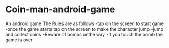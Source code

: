 # Coin-man-android-game
An android game
The Rules are as follows
-tap on the screen to start game
-once the game starts tap on the screen to make the character jump
-jump and collect coins
-Beware of bombs onthe way
-If you touch the bomb the game is over
